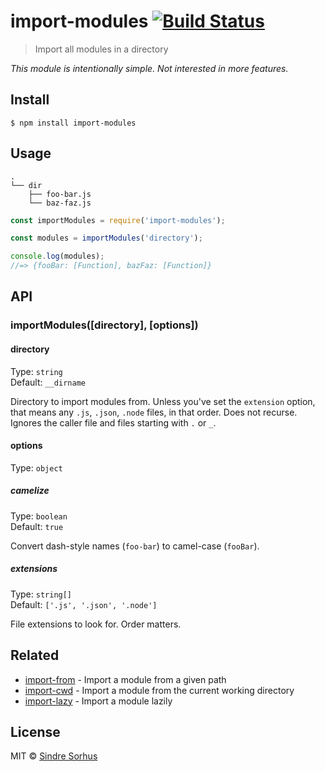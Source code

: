 # import-modules [![Build Status](https://travis-ci.org/sindresorhus/import-modules.svg?branch=master)](https://travis-ci.org/sindresorhus/import-modules)

> Import all modules in a directory

*This module is intentionally simple. Not interested in more features.*


## Install

```
$ npm install import-modules
```


## Usage

```
.
└── dir
    ├── foo-bar.js
    └── baz-faz.js
```

```js
const importModules = require('import-modules');

const modules = importModules('directory');

console.log(modules);
//=> {fooBar: [Function], bazFaz: [Function]}
```


## API

### importModules([directory], [options])

#### directory

Type: `string`<br>
Default: `__dirname`

Directory to import modules from. Unless you've set the `extension` option, that means any `.js`, `.json`, `.node` files, in that order. Does not recurse. Ignores the caller file and files starting with `.` or `_`.

#### options

Type: `object`

##### camelize

Type: `boolean`<br>
Default: `true`

Convert dash-style names (`foo-bar`) to camel-case (`fooBar`).

##### extensions

Type: `string[]`<br>
Default: `['.js', '.json', '.node']`

File extensions to look for. Order matters.


## Related

- [import-from](https://github.com/sindresorhus/import-from) - Import a module from a given path
- [import-cwd](https://github.com/sindresorhus/import-cwd) - Import a module from the current working directory
- [import-lazy](https://github.com/sindresorhus/import-lazy) - Import a module lazily


## License

MIT © [Sindre Sorhus](https://sindresorhus.com)
